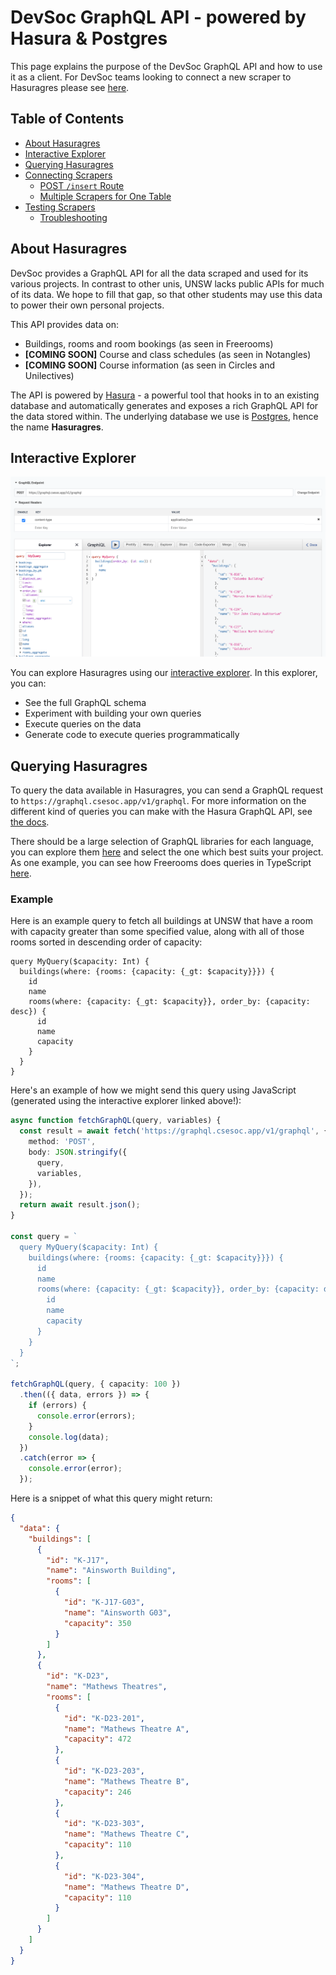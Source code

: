 # DevSoc GraphQL API - powered by Hasura & Postgres

This page explains the purpose of the DevSoc GraphQL API and how to use it as a client. For DevSoc teams looking to connect a new scraper to Hasuragres please see [here](scrapers.md).

## Table of Contents

- [About Hasuragres](#about-hasuragres)
- [Interactive Explorer](#interactive-explorer)
- [Querying Hasuragres](#querying-hasuragres)
- [Connecting Scrapers](#connecting-scrapers)
  - [POST `/insert` Route](#post-insert-route)
  - [Multiple Scrapers for One Table](#multiple-scrapers-for-one-table)
- [Testing Scrapers](#testing-scrapers)
  - [Troubleshooting](#troubleshooting)

## About Hasuragres

DevSoc provides a GraphQL API for all the data scraped and used for its various projects. In contrast to other unis, UNSW lacks public APIs for much of its data. We hope to fill that gap, so that other students may use this data to power their own personal projects.

This API provides data on:
- Buildings, rooms and room bookings (as seen in Freerooms)
- **[COMING SOON]** Course and class schedules (as seen in Notangles)
- **[COMING SOON]** Course information (as seen in Circles and Unilectives)

The API is powered by [Hasura](https://hasura.io/) - a powerful tool that hooks in to an existing database and automatically generates and exposes a rich GraphQL API for the data stored within. The underlying database we use is [Postgres](https://www.postgresql.org/), hence the name **Hasuragres**.

## Interactive Explorer
![Interactive explorer](docs/explorer.png)

You can explore Hasuragres using our [interactive explorer](https://cloud.hasura.io/public/graphiql?endpoint=https%3A%2F%2Fgraphql.csesoc.app%2Fv1%2Fgraphql). In this explorer, you can:
- See the full GraphQL schema
- Experiment with building your own queries
- Execute queries on the data
- Generate code to execute queries programmatically

## Querying Hasuragres

To query the data available in Hasuragres, you can send a GraphQL request to `https://graphql.csesoc.app/v1/graphql`. For more information on the different kind of queries you can make with the Hasura GraphQL API, see [the docs](https://hasura.io/docs/latest/queries/postgres/index/#exploring-queries).

There should be a large selection of GraphQL libraries for each language, you can explore them [here](https://graphql.org/code) and select the one which best suits your project. As one example, you can see how Freerooms does queries in TypeScript [here](https://github.com/devsoc-unsw/freerooms/blob/dev/backend/src/dbInterface.ts).

### Example

Here is an example query to fetch all buildings at UNSW that have a room with capacity greater than some specified value, along with all of those rooms sorted in descending order of capacity:
```gql
query MyQuery($capacity: Int) {
  buildings(where: {rooms: {capacity: {_gt: $capacity}}}) {
    id
    name
    rooms(where: {capacity: {_gt: $capacity}}, order_by: {capacity: desc}) {
      id
      name
      capacity
    }
  }
}
```

Here's an example of how we might send this query using JavaScript (generated using the interactive explorer linked above!):
```ts
async function fetchGraphQL(query, variables) {
  const result = await fetch('https://graphql.csesoc.app/v1/graphql', {
    method: 'POST',
    body: JSON.stringify({
      query,
      variables,
    }),
  });
  return await result.json();
}

const query = `
  query MyQuery($capacity: Int) {
    buildings(where: {rooms: {capacity: {_gt: $capacity}}}) {
      id
      name
      rooms(where: {capacity: {_gt: $capacity}}, order_by: {capacity: desc}) {
        id
        name
        capacity
      }
    }
  }
`;

fetchGraphQL(query, { capacity: 100 })
  .then(({ data, errors }) => {
    if (errors) {
      console.error(errors);
    }
    console.log(data);
  })
  .catch(error => {
    console.error(error);
  });
```

Here is a snippet of what this query might return:
```json
{
  "data": {
    "buildings": [
      {
        "id": "K-J17",
        "name": "Ainsworth Building",
        "rooms": [
          {
            "id": "K-J17-G03",
            "name": "Ainsworth G03",
            "capacity": 350
          }
        ]
      },
      {
        "id": "K-D23",
        "name": "Mathews Theatres",
        "rooms": [
          {
            "id": "K-D23-201",
            "name": "Mathews Theatre A",
            "capacity": 472
          },
          {
            "id": "K-D23-203",
            "name": "Mathews Theatre B",
            "capacity": 246
          },
          {
            "id": "K-D23-303",
            "name": "Mathews Theatre C",
            "capacity": 110
          },
          {
            "id": "K-D23-304",
            "name": "Mathews Theatre D",
            "capacity": 110
          }
        ]
      }
    ]
  }
}
```

